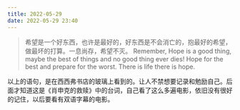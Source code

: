 ```yaml
---
title: 2022-05-29
date: 2022-05-29 23:40
---
```


> 希望是一个好东西，也许是最好的，好东西是不会消亡的，抱最好的希望，做最坏的打算。一息尚存，希望不灭。
> Remember, Hope is a good thing, maybe the best of things and no good thing ever dies!  Hope for the best and prepare for the worst. There is life there is hope.

以上的语句，是在西西弗书店的玻璃上看到的。让人不禁想要记录和勉励自己。后面才知道这是《肖申克的救赎》中的台词，自己看了这么多遍电影，依旧没有很好的记住，以后要看有双语字幕的电影。